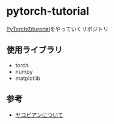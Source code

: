 # pytorch-tutorial
[PyTorchのturorial](https://pytorch.org/tutorials/)をやっていくリポジトリ

## 使用ライブラリ
- torch
- numpy
- matplotlib

## 参考
- [ヤコビアンについて](https://qiita.com/bellbind/items/bd0411957e2363456ea1)
